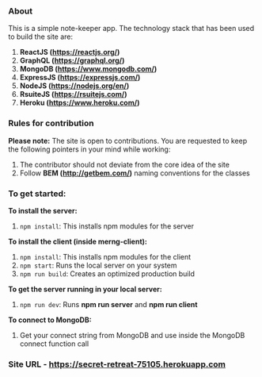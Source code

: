 ### About
This is a simple note-keeper app. The technology stack that has been used to build the site are:<br/>
1. **ReactJS (https://reactjs.org/)**<br/>
2. **GraphQL (https://graphql.org/)**<br/>
3. **MongoDB (https://www.mongodb.com/)**<br/>
4. **ExpressJS (https://expressjs.com/)**<br/>
5. **NodeJS (https://nodejs.org/en/)**<br/>
6. **RsuiteJS (https://rsuitejs.com/)**<br/>
7. **Heroku (https://www.heroku.com/)**<br/>

### Rules for contribution
**Please note:** The site is open to contributions. You are requested to keep the following pointers in your mind while working:
1. The contributor should not deviate from the core idea of the site
2. Follow **BEM (http://getbem.com/)** naming conventions for the classes

### To get started:<br/>
**To install the server:**<br/>
1. `npm install`: This installs npm modules for the server<br/>

**To install the client (inside merng-client):**<br/>
1. `npm install`: This installs npm modules for the client<br/>
2. `npm start`: Runs the local server on your system<br/>
3. `npm run build`: Creates an optimized production build<br/> 

**To get the server running in your local server:**
1. `npm run dev`: Runs **npm run server** and **npm run client**

**To connect to MongoDB:**
1. Get your connect string from MongoDB and use inside the MongoDB connect function call

### Site URL - https://secret-retreat-75105.herokuapp.com